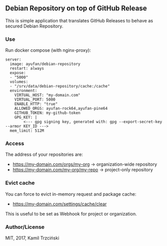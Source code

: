 ## Debian Repository on top of GitHub Release

This is simple application that translates GitHub Releases to behave as secured Debian Repository.

### Use

Run docker compose (with nginx-proxy):

```
server:
  image: ayufan/debian-repository
  restart: always
  expose:
  - "5000"
  volumes:
  - "/srv/data/debian-repository/cache:/cache"
  environment:
    VIRTUAL_HOST: "my-domain.com"
    VIRTUAL_PORT: 5000
    ENABLE_HTTP: "true"
    ALLOWED_ORGS: ayufan-rock64,ayufan-pine64
    GITHUB_TOKEN: my-github-token
    GPG_KEY: |
        <--- gpg signing key, generated with: gpg --export-secret-key --armor KEY_ID --->
  mem_limit: 512M
```

### Access

The address of your repositories are:
* https://my-domain.com/orgs/my-org -> organization-wide repository
* https://my-domain.com/my-org/my-repo -> project-only repository

### Evict cache

You can force to evict in-memory request and package cache:
* https://my-domain.com/settings/cache/clear

This is useful to be set as Webhook for project or organization.

### Author/License

MIT, 2017, Kamil Trzciński
